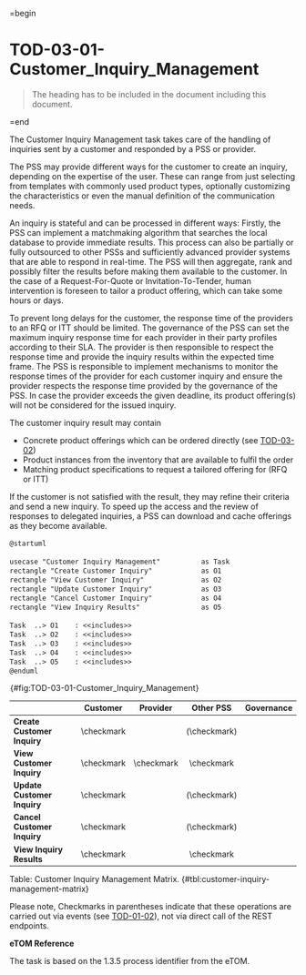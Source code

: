 =begin

# TOD-03-01-Customer_Inquiry_Management

> The heading has to be included in the document including this document.

=end

The Customer Inquiry Management task takes care of the handling of inquiries sent by a customer and responded by a PSS or provider.

The PSS may provide different ways for the customer to create an inquiry, depending on the expertise of the user.
These can range from just selecting from templates with commonly used product types, optionally customizing the characteristics or even the manual definition of the communication needs.

An inquiry is stateful and can be processed in different ways:
Firstly, the PSS can implement a matchmaking algorithm that searches the local database to provide immediate results.
This process can also be partially or fully outsourced to other PSSs and sufficiently advanced provider systems that are able to respond in real-time.
The PSS will then aggregate, rank and possibly filter the results before making them available to the customer.
In the case of a Request-For-Quote or Invitation-To-Tender, human intervention is foreseen to tailor a product offering, which can take some hours or days.

To prevent long delays for the customer, the response time of the providers to an RFQ or ITT should be limited.
The governance of the PSS can set the maximum inquiry response time for each provider in their party profiles according to their SLA.
The provider is then responsible to respect the response time and provide the inquiry results within the expected time frame.
The PSS is responsible to implement mechanisms to monitor the response times of the provider for each customer inquiry and ensure the provider respects the response time provided by the governance of the PSS.
In case the provider exceeds the given deadline, its product offering(s) will not be considered for the issued inquiry.

The customer inquiry result may contain

* Concrete product offerings which can be ordered directly (see [TOD-03-02](#tod-03-02-productordermanagement))
* Product instances from the inventory that are available to fulfil the order
* Matching product specifications to request a tailored offering for (RFQ or ITT)

If the customer is not satisfied with the result, they may refine their criteria and send a new inquiry.
To speed up the access and the review of responses to delegated inquiries, a PSS can download and cache offerings as they become available.

```plantuml
@startuml

usecase "Customer Inquiry Management"          as Task
rectangle "Create Customer Inquiry"            as O1
rectangle "View Customer Inquiry"	           as O2
rectangle "Update Customer Inquiry"      	   as O3
rectangle "Cancel Customer Inquiry"      	   as O4
rectangle "View Inquiry Results"      	       as O5

Task  ..> O1    : <<includes>>
Task  ..> O2    : <<includes>>
Task  ..> O3    : <<includes>>
Task  ..> O4    : <<includes>>
Task  ..> O5    : <<includes>>
@enduml

```

![TOD-03-01: Customer Inquiry Management](../../common/pixel.png){#fig:TOD-03-01-Customer_Inquiry_Management}

|                             |  Customer  |  Provider  |  Other PSS   | Governance |
|-----------------------------|:----------:|:----------:|:------------:|:----------:|
| **Create Customer Inquiry** | \checkmark |            | (\checkmark) |            |
| **View Customer Inquiry**   | \checkmark | \checkmark |  \checkmark  |            |
| **Update Customer Inquiry** | \checkmark |            | (\checkmark) |            |
| **Cancel Customer Inquiry** | \checkmark |            | (\checkmark) |            |
| **View Inquiry Results**    | \checkmark |            |  \checkmark  |            |

Table: Customer Inquiry Management Matrix. {#tbl:customer-inquiry-management-matrix}

Please note, Checkmarks in parentheses indicate that these operations
are carried out via events (see [TOD-01-02](#tod-01-02-eventmanagement)), not via direct call of the REST endpoints.

**eTOM Reference**

The task is based on the 1.3.5 process identifier from the eTOM.
